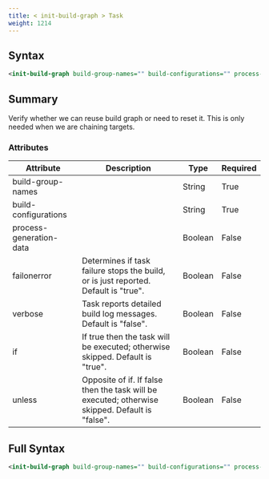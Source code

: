 ```yaml
---
title: < init-build-graph > Task
weight: 1214
---
```

## Syntax
```xml
<init-build-graph build-group-names="" build-configurations="" process-generation-data="" failonerror="" verbose="" if="" unless="" />
```
## Summary ##
Verify whether we can reuse build graph or need to reset it. This is only needed when we are chaining targets.


### Attributes
| Attribute | Description | Type | Required |
| --------- | ----------- | ---- | -------- |
| build-group-names |  | String | True |
| build-configurations |  | String | True |
| process-generation-data |  | Boolean | False |
| failonerror | Determines if task failure stops the build, or is just reported. Default is &quot;true&quot;. | Boolean | False |
| verbose | Task reports detailed build log messages.  Default is &quot;false&quot;. | Boolean | False |
| if | If true then the task will be executed; otherwise skipped. Default is &quot;true&quot;. | Boolean | False |
| unless | Opposite of if.  If false then the task will be executed; otherwise skipped. Default is &quot;false&quot;. | Boolean | False |

## Full Syntax
```xml
<init-build-graph build-group-names="" build-configurations="" process-generation-data="" failonerror="" verbose="" if="" unless="" />
```
